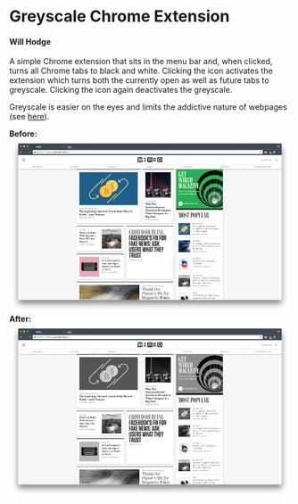 # Greyscale Chrome Extension
#### Will Hodge

A simple Chrome extension that sits in the menu bar and, when clicked, turns all Chrome tabs to black and white. Clicking the icon activates the extension which turns both the currently open as well as future tabs to greyscale. Clicking the icon again deactivates the greyscale.

Greyscale is easier on the eyes and limits the addictive nature of webpages (see [here](http://www.tristanharris.com/2016/05/how-technology-hijacks-peoples-minds%E2%80%8A-%E2%80%8Afrom-a-magician-and-googles-design-ethicist/)).

**Before:** ![before](/images/inactive.png)
**After:** ![after](/images/active.png)
